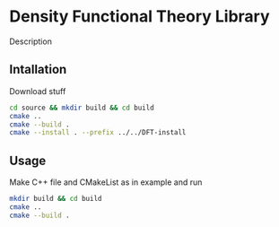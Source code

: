 # Density Functional Theory Library

Description

## Intallation

Download stuff

```bash
cd source && mkdir build && cd build
cmake ..
cmake --build .
cmake --install . --prefix ../../DFT-install
```

## Usage

Make C++ file and CMakeList as in example and run
```bash
mkdir build && cd build
cmake ..
cmake --build .
```

